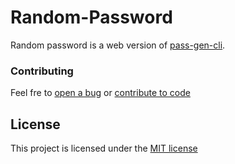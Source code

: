 # Random-Password

Random password is a web version of [pass-gen-cli](https://github.com/gcmaciel/pass-gen-cli).

### Contributing

Feel fre to [open a bug](https://github.com/gcmaciel/random-pass/issues) or [contribute to code](https://github.com/gcmaciel/random-pass/pulls)

## License

This project is licensed under the [MIT license](LICENSE)
